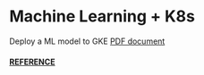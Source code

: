 # Machine Learning + K8s
Deploy a ML model to GKE
[PDF document](https://www.notion.so/Week-10-Homework-1-Machine-Learning-on-Kubernetes-52fa6ff09d9e4af795653e10cf297bab?pvs=4)


#### [REFERENCE](https://github.com/HasnaeTalibi/Machine-Learning-Deployment-using-Docker/tree/main)

